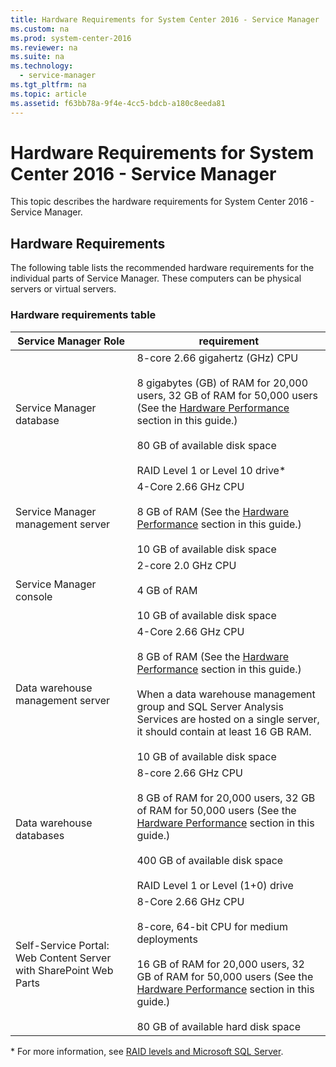 ```yaml
---
title: Hardware Requirements for System Center 2016 - Service Manager
ms.custom: na
ms.prod: system-center-2016
ms.reviewer: na
ms.suite: na
ms.technology:
  - service-manager
ms.tgt_pltfrm: na
ms.topic: article
ms.assetid: f63bb78a-9f4e-4cc5-bdcb-a180c8eeda81
---
```


# Hardware Requirements for System Center 2016 - Service Manager

This topic describes the hardware requirements for System Center 2016 - Service Manager.  

## Hardware Requirements  

The following table lists the recommended hardware requirements for the individual parts of Service Manager. These computers can be physical servers or virtual servers.  


### Hardware requirements table  

| Service Manager Role | requirement |
|---|---|  
|Service Manager database|8\-core 2.66 gigahertz \(GHz\) CPU<br /><br /> 8 gigabytes \(GB\) of RAM for 20,000 users, 32 GB of RAM for 50,000 users \(See the [Hardware Performance](plan-hardware-performance.md) section in this guide.\)<br /><br /> 80 GB of available disk space<br /><br /> RAID Level 1 or Level 10 drive\*|  
|Service Manager management server|4\-Core 2.66 GHz CPU<br /><br /> 8 GB of RAM \(See the [Hardware Performance](plan-hardware-performance.md) section in this guide.\)<br /><br /> 10 GB of available disk space|  
|Service Manager console|2\-core 2.0 GHz CPU<br /><br /> 4 GB of RAM<br /><br /> 10 GB of available disk space|  
|Data warehouse management server|4\-Core 2.66 GHz CPU<br /><br /> 8 GB of RAM \(See the [Hardware Performance](plan-hardware-performance.md) section in this guide.\)<br /><br /> When a data warehouse management group and SQL Server Analysis Services are hosted on a single server, it should contain at least 16 GB RAM.<br /><br /> 10 GB of available disk space|  
|Data warehouse databases|8\-core 2.66 GHz CPU<br /><br /> 8 GB of RAM for 20,000 users, 32 GB of RAM for 50,000 users \(See the [Hardware Performance](plan-hardware-performance.md) section in this guide.\)<br /><br /> 400 GB of available disk space<br /><br /> RAID Level 1 or Level \(1\+0\) drive|  
|Self-Service Portal: Web Content Server with SharePoint Web Parts|8\-Core 2.66 GHz CPU<br /><br /> 8\-core, 64\-bit CPU for medium deployments<br /><br /> 16 GB of RAM for 20,000 users, 32 GB of RAM for 50,000 users \(See the [Hardware Performance](plan-hardware-performance.md) section in this guide.\)<br /><br /> 80 GB of available hard disk space|  

\* For more information, see [RAID levels and Microsoft SQL Server](http://go.microsoft.com/fwlink/p/?LinkID=134073).  
